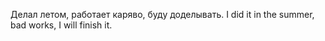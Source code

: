 Делал летом, работает каряво, буду доделывать.
I did it in the summer, bad works, I will finish it.
